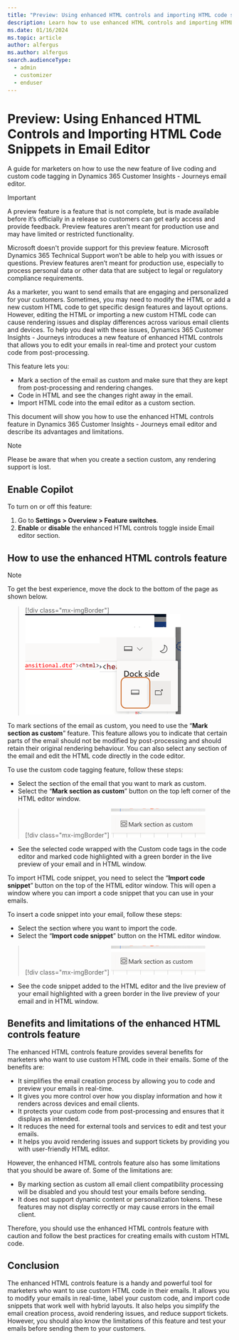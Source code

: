 ```yaml
---
title: "Preview: Using enhanced HTML controls and importing HTML code snippets in email editor"
description: Learn how to use enhanced HTML controls and importing HTML code snippets in Dynamics 365 Customer Insights - Journeys.
ms.date: 01/16/2024
ms.topic: article
author: alfergus
ms.author: alfergus
search.audienceType: 
  - admin
  - customizer
  - enduser
---
```


# Preview: Using Enhanced HTML Controls and Importing HTML Code Snippets in Email Editor

A guide for marketers on how to use the new feature of live coding and custom code tagging in Dynamics 365 Customer Insights - Journeys email editor.

> [!IMPORTANT]
> A preview feature is a feature that is not complete, but is made available before it’s officially in a release so customers can get early access and provide feedback. Preview features aren’t meant for production use and may have limited or restricted functionality.
>
> Microsoft doesn't provide support for this preview feature. Microsoft Dynamics 365 Technical Support won’t be able to help you with issues or questions. Preview features aren’t meant for production use, especially to process personal data or other data that are subject to legal or regulatory compliance requirements.

As a marketer, you want to send emails that are engaging and personalized for your customers. Sometimes, you may need to modify the HTML or add a new custom HTML code to get specific design features and layout options. However, editing the HTML or importing a new custom HTML code can cause rendering issues and display differences across various email clients and devices. To help you deal with these issues, Dynamics 365 Customer Insights - Journeys introduces a new feature of enhanced HTML controls that allows you to edit your emails in real-time and protect your custom code from post-processing.

This feature lets you:
- Mark a section of the email as custom and make sure that they are kept from post-processing and rendering changes.
- Code in HTML and see the changes right away in the email.
- Import HTML code into the email editor as a custom section.

This document will show you how to use the enhanced HTML controls feature in Dynamics 365 Customer Insights - Journeys email editor and describe its advantages and limitations.

> [!NOTE]
> Please be aware that when you create a section custom, any rendering support is lost.

## Enable Copilot

To turn on or off this feature:
1. Go to **Settings > Overview > Feature switches**.
1. **Enable** or **disable** the enhanced HTML controls toggle inside Email editor section.

## How to use the enhanced HTML controls feature

> [!NOTE]
> To get the best experience, move the dock to the bottom of the page as shown below.

> [!div class="mx-imgBorder"]
> ![Use dock at the page bottom for better experience](media/use-dock-for-enhanced-experience.png "Use dock at the page bottom for better experience")

To mark sections of the email as custom, you need to use the “**Mark section as custom**” feature. This feature allows you to indicate that certain parts of the email should not be modified by post-processing and should retain their original rendering behaviour. You can also select any section of the email and edit the HTML code directly in the code editor. 

To use the custom code tagging feature, follow these steps:
- Select the section of the email that you want to mark as custom.
- Select the “**Mark section as custom**” button on the top left corner of the HTML editor window.

> [!div class="mx-imgBorder"]
> ![Screenshot of custom code tagging feature](media/custom-code-tagging.png "Screenshot of custom code tagging feature")

- See the selected code wrapped with the Custom code tags in the code editor and marked code highlighted with a green border in the live preview of your email and in HTML window.

To import HTML code snippet, you need to select the “**Import code snippet**” button on the top of the HTML editor window. This will open a window where you can import a code snippet that you can use in your emails. 

To insert a code snippet into your email, follow these steps:
- Select the section where you want to import the code. 
- Select the “**Import code snippet**” button on the HTML editor window.

> [!div class="mx-imgBorder"]
> ![Screenshot of importing your own code feature](media/custom-code-tagging.png "Screenshot of importing your own code feature")

- See the code snippet added to the HTML editor and the live preview of your email highlighted with a green border in the live preview of your email and in HTML window.

## Benefits and limitations of the enhanced HTML controls feature

The enhanced HTML controls feature provides several benefits for marketers who want to use custom HTML code in their emails. Some of the benefits are:

- It simplifies the email creation process by allowing you to code and preview your emails in real-time.
- It gives you more control over how you display information and how it renders across devices and email clients.
- It protects your custom code from post-processing and ensures that it displays as intended.
- It reduces the need for external tools and services to edit and test your emails.
- It helps you avoid rendering issues and support tickets by providing you with user-friendly HTML editor.

However, the enhanced HTML controls feature also has some limitations that you should be aware of. Some of the limitations are:
- By marking section as custom all email client compatibility processing will be disabled and you should test your emails before sending.
- It does not support dynamic content or personalization tokens. These features may not display correctly or may cause errors in the email client.

Therefore, you should use the enhanced HTML controls feature with caution and follow the best practices for creating emails with custom HTML code. 

## Conclusion

The enhanced HTML controls feature is a handy and powerful tool for marketers who want to use custom HTML code in their emails. It allows you to modify your emails in real-time, label your custom code, and import code snippets that work well with hybrid layouts. It also helps you simplify the email creation process, avoid rendering issues, and reduce support tickets. However, you should also know the limitations of this feature and test your emails before sending them to your customers. 